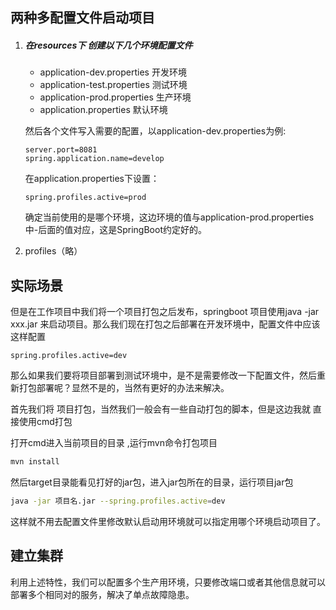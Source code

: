 ## 两种多配置文件启动项目

1. ##### 在resources下 创建以下几个环境配置文件

   - application-dev.properties 开发环境
   - application-test.properties 测试环境
   - application-prod.properties 生产环境
   - application.properties 默认环境

   然后各个文件写入需要的配置，以application-dev.properties为例:

   ````properties
   server.port=8081
   spring.application.name=develop
   ````

   在application.properties下设置：

   ```properties
   spring.profiles.active=prod
   ```

   确定当前使用的是哪个环境，这边环境的值与application-prod.properties中-后面的值对应，这是SpringBoot约定好的。

2. profiles（略）

## 实际场景

但是在工作项目中我们将一个项目打包之后发布，springboot 项目使用java -jar xxx.jar 来启动项目。那么我们现在打包之后部署在开发环境中，配置文件中应该这样配置

```properties
spring.profiles.active=dev
```


那么如果我们要将项目部署到测试环境中，是不是需要修改一下配置文件，然后重新打包部署呢？显然不是的，当然有更好的办法来解决。

首先我们将 项目打包，当然我们一般会有一些自动打包的脚本，但是这边我就 直接使用cmd打包

打开cmd进入当前项目的目录 ,运行mvn命令打包项目

````bash
mvn install
````

然后target目录能看见打好的jar包，进入jar包所在的目录，运行项目jar包

````bash
java -jar 项目名.jar --spring.profiles.active=dev
````

这样就不用去配置文件里修改默认启动用环境就可以指定用哪个环境启动项目了。

## 建立集群

利用上述特性，我们可以配置多个生产用环境，只要修改端口或者其他信息就可以部署多个相同对的服务，解决了单点故障隐患。